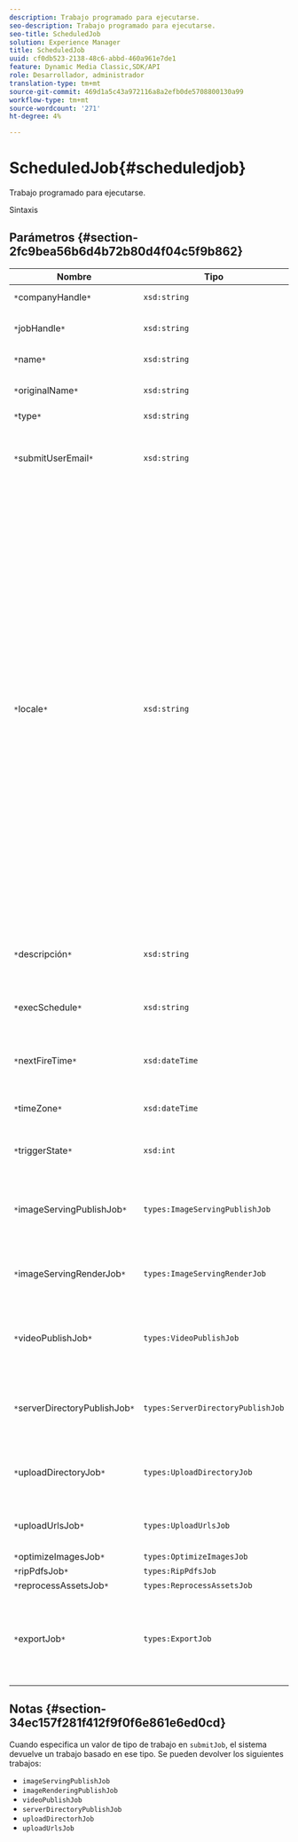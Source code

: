 ```yaml
---
description: Trabajo programado para ejecutarse.
seo-description: Trabajo programado para ejecutarse.
seo-title: ScheduledJob
solution: Experience Manager
title: ScheduledJob
uuid: cf0db523-2138-48c6-abbd-460a961e7de1
feature: Dynamic Media Classic,SDK/API
role: Desarrollador, administrador
translation-type: tm+mt
source-git-commit: 469d1a5c43a972116a8a2efb0de5708800130a99
workflow-type: tm+mt
source-wordcount: '271'
ht-degree: 4%

---
```



# ScheduledJob{#scheduledjob}

Trabajo programado para ejecutarse.

Sintaxis

## Parámetros {#section-2fc9bea56b6d4b72b80d4f04c5f9b862}

| Nombre | Tipo | Descripción |
|---|---|---|
| `*`companyHandle`*` | `xsd:string` | Identificador de la empresa. |
| `*`jobHandle`*` | `xsd:string` | Control de trabajo programado. |
| `*`name`*` | `xsd:string` | Nombre de trabajo. |
| `*`originalName`*` | `xsd:string` | Nombre original del trabajo programado. |
| `*`type`*` | `xsd:string` | Tipo de trabajo. |
| `*`submitUserEmail`*` | `xsd:string` | La dirección de correo electrónico del usuario que programó el trabajo. |
| `*`locale`*` | `xsd:string` | La configuración regional que se utilizará para los detalles del registro de trabajos y la localización del correo electrónico. Las configuraciones regionales se especifican como `<language_code>[- <country_code>]`, donde el código de idioma es un código de dos letras en minúscula, según se especifica en ISO-639, y el código de país opcional es un código de dos letras en mayúsculas, según se especifica en ISO-3166. Por ejemplo, la cadena de configuración regional para inglés (Estados Unidos) sería: `en-US`. |
| `*`descripción`*` | `xsd:string` | Descripción del trabajo tal como se especificó originalmente en `submitJob`. |
| `*`execSchedule`*` | `xsd:string` | Cuando está programado que se ejecute el trabajo. |
| `*`nextFireTime`*` | `xsd:dateTime` | La fecha, la hora y la zona horaria en la que se activará el trabajo. |
| `*`timeZone`*` | `xsd:dateTime` | Zona horaria del trabajo programado. |
| `*`triggerState`*` | `xsd:int` | Elección del estado de déclencheur del trabajo. |
| `*`imageServingPublishJob`*` | `types:ImageServingPublishJob` | Detalles de trabajo para un trabajo de publicación de servicio de imágenes. |
| `*`imageServingRenderJob`*` | `types:ImageServingRenderJob` | Detalles de trabajo para un trabajo de renderización de imágenes. |
| `*`videoPublishJob`*` | `types:VideoPublishJob` | Detalles de trabajo para un trabajo de publicación de vídeo. Consulte [VideoPublishJob](https://experienceleague.adobe.com/docs/dynamic-media-developer-resources/image-production-api/data-types/r-scheduled-job.html). |
| `*`serverDirectoryPublishJob`*` | `types:ServerDirectoryPublishJob` | Detalles de trabajo para un trabajo de publicación de directorio de servidor. |
| `*`uploadDirectoryJob`*` | `types:UploadDirectoryJob` | Detalles del trabajo de un trabajo de directorio de carga. |
| `*`uploadUrlsJob`*` | `types:UploadUrlsJob` | Detalles del trabajo de un trabajo de carga de URL. |
| `*`optimizeImagesJob`*` | `types:OptimizeImagesJob` |  |
| `*`ripPdfsJob`*` | `types:RipPdfsJob` |  |
| `*`reprocessAssetsJob`*` | `types:ReprocessAssetsJob` |  |
| `*`exportJob`*` | `types:ExportJob` | Permitir la exportación autorizada de archivos cargados anteriormente. Consulte [Exportar trabajo](https://experienceleague.adobe.com/docs/dynamic-media-developer-resources/image-production-api/data-types/r-scheduled-job.html). |

## Notas {#section-34ec157f281f412f9f0f6e861e6ed0cd}

Cuando especifica un valor de tipo de trabajo en `submitJob`, el sistema devuelve un trabajo basado en ese tipo. Se pueden devolver los siguientes trabajos:

* `imageServingPublishJob`
* `imageRenderingPublishJob`
* `videoPublishJob`
* `serverDirectoryPublishJob`
* `uploadDirectorhJob`
* `uploadUrlsJob`

